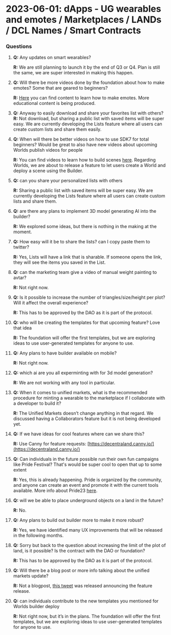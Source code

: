 # 2023-06-01: dApps - UG wearables and emotes / Marketplaces / LANDs / DCL Names / Smart Contracts

### Questions

1. **Q:** Any updates on smart wearables?

   **R:** We are still planning to launch it by the end of Q3 or Q4. Plan is still the same, we are super interested in making this happen.

2. **Q:** Will there be more videos done by the foundation about how to make emotes? Some that are geared to beginners?

   **R:** [Here](https://www.youtube.com/watch?v=B3Oqgg25kBY&t=18s&ab_channel=Decentraland) you can find content to learn how to make emotes. More educational content is being produced.

3. **Q:** Anyway to easily download and share your favorites list with others?
   **R:** Not download, but sharing a public list with saved items will be super easy. We are currently developing the Lists feature where all users can create custom lists and share them easily.
4. **Q:** When will there be better videos on how to use SDK7 for total beginners? Would be great to also have new videos about upcoming Worlds publish videos for people

   **R:** You can find videos to learn how to build scenes [here](https://www.youtube.com/@decentraland_foundation/videos). Regarding Worlds, we are about to release a feature to let users create a World and deploy a scene using the Builder.

5. **Q:** can you share your personalized lists with others

   **R:** Sharing a public list with saved items will be super easy. We are currently developing the Lists feature where all users can create custom lists and share them.

6. **Q:** are there any plans to implement 3D model generating AI into the builder?

   **R:** We explored some ideas, but there is nothing in the making at the moment.

7. **Q:** How easy will it be to share the lists? can I copy paste them to twitter?

   **R:** Yes, Lists will have a link that is sharable. If someone opens the link, they will see the items you saved in the List.

8. **Q:** can the marketing team give a video of manual weight painting to avtar?

   **R:** Not right now.

9. **Q:** Is it possible to increase the number of triangles/size/height per plot? Will it affect the overall experience?

   **R:** This has to be approved by the DAO as it is part of the protocol.

10. **Q:** who will be creating the templates for that upcoming feature? Love that idea

    **R:** The foundation will offer the first templates, but we are exploring ideas to use user-generated templates for anyone to use.

11. **Q:** Any plans to have builder available on mobile?

    **R:** Not right now.

12. **Q:** which ai are you all experminting with for 3d model generation?

    **R:** We are not working with any tool in particular.

13. **Q:** When it comes to unified markets, what is the recommended procedure for minting a wearable to the marketplace if I collaborate with a developer to build it?

    **R:** The Unified Markets doesn’t change anything in that regard. We discussed having a Collaborators feature but it is not being developed yet.

14. **Q:** If we have ideas for cool features where can we share this?

    **R:** Use Canny for feature requests: [https://decentraland.canny.io/](https://decentraland.canny.io/)

15. **Q:** Can individuals in the future possible run their own fun campaigns like Pride Festival? That's would be super cool to open that up to some extent

    **R:** Yes, this is already happening. Pride is organized by the community, and anyone can create an event and promote it with the current tools available. More info about Pride23 [here](https://decentraland.org/blog/announcements/get-involved-in-metaverse-pride-23-enter-the-wearable-contest-or-design-a).

16. **Q:** will we be able to place underground objects on a land in the future?

    **R:** No.

17. **Q:** Any plans to build out builder more to make it more robust?

    **R:** Yes, we have identified many UX improvements that will be released in the following months.

18. **Q:** Sorry but back to the question about increasing the limit of the plot of land, is it possible? Is the contract with the DAO or foundation?

    **R:** This has to be approved by the DAO as it is part of the protocol.

19. **Q:** Will there be a blog post or more info talking about the unified markets update?

    **R:** Not a blogpost, [this tweet](https://twitter.com/decentraland/status/1664356203395416066) was released announcing the feature release.

20. **Q:** can individuals contribute to the new templates you mentioned for Worlds builder deploy

    **R:** Not right now, but it’s in the plans. The foundation will offer the first templates, but we are exploring ideas to use user-generated templates for anyone to use.

